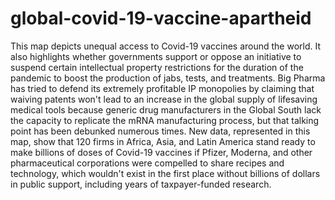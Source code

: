 # global-covid-19-vaccine-apartheid
This map depicts unequal access to Covid-19 vaccines around the world. It also highlights whether
governments support or oppose an initiative to suspend certain intellectual property restrictions
for the duration of the pandemic to boost the production of jabs, tests, and treatments.
Big Pharma has tried to defend its extremely profitable IP monopolies by claiming that waiving
patents won't lead to an increase in the global supply of lifesaving medical tools because generic
drug manufacturers in the Global South lack the capacity to replicate the mRNA manufacturing
process, but that talking point has been debunked numerous times. New data, represented in this
map, show that 120 firms in Africa, Asia, and Latin America stand ready to make billions of doses
of Covid-19 vaccines if Pfizer, Moderna, and other pharmaceutical corporations were compelled to
share recipes and technology, which wouldn't exist in the first place without billions of dollars
in public support, including years of taxpayer-funded research.
